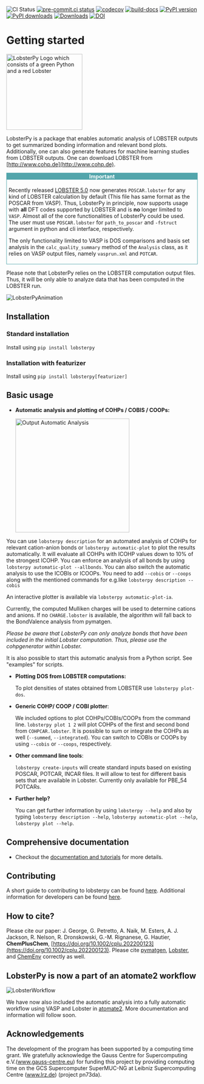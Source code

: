 ![CI Status](https://github.com/JaGeo/LobsterPy/actions/workflows/python-package.yml/badge.svg) [![pre-commit.ci status](https://results.pre-commit.ci/badge/github/JaGeo/LobsterPy/main.svg)](https://results.pre-commit.ci/latest/github/JaGeo/LobsterPy/main) [![codecov](https://codecov.io/gh/JaGeo/LobsterPy/graph/badge.svg?token=MC5BRXVEGW)](https://codecov.io/gh/JaGeo/LobsterPy) [![build-docs](https://github.com/JaGeo/LobsterPy/actions/workflows/docs.yml/badge.svg)](https://jageo.github.io/LobsterPy/) [![PyPI version](https://badge.fury.io/py/lobsterpy.svg)](https://badge.fury.io/py/lobsterpy) [![PyPI downloads](https://img.shields.io/pypi/dm/lobsterpy?style=flat&color=blue&label=pypi%20downloads)](https://pypi.org/project/lobsterpy) [![Downloads](https://pepy.tech/badge/lobsterpy)](https://pepy.tech/project/lobsterpy) [![DOI](https://zenodo.org/badge/343384088.svg)](https://zenodo.org/badge/latestdoi/343384088)

# Getting started
<img src="https://raw.githubusercontent.com/JaGeo/LobsterPy/main/LobsterPyLogo.png" alt="LobsterPy Logo which consists of a green Python and a red Lobster" width="200"/>

LobsterPy is a package that enables automatic analysis of LOBSTER outputs to get summarized bonding information and relevant bond plots. Additionally, one can also generate features for machine learning studies from LOBSTER outputs. One can download LOBSTER from [http://www.cohp.de](http://www.cohp.de).

<div style="border: 1px solid #52a5ab; padding: 5px; position: relative;">
    <div style="background-color: #52a5ab; color: #ffffff; padding: 0px; position: absolute; top: 0; left: 0; right: 0; text-align: center;">
        <strong>Important</strong>
    </div>
<br>

Recently released [LOBSTER 5.0](https://schmeling.ac.rwth-aachen.de/cohp/index.php?menuID=6) now generates `POSCAR.lobster` for any kind of LOBSTER calculation by default (This file has same format as the POSCAR from VASP). Thus, LobsterPy in principle, now supports usage with **all** DFT codes supported by LOBSTER and is **no** longer limited to `VASP`. Almost all of the core functionalities of LobsterPy could be used. The user must use `POSCAR.lobster` for `path_to_poscar` and `-fstruct` argument in python and cli interface, respectively.

The only functionality limited to VASP is DOS comparisons and basis set analysis in the `calc_quality_summary` method of the `Analysis` class, as it relies on VASP output files, namely `vasprun.xml` and `POTCAR`.
</div>

Please note that LobsterPy relies on the LOBSTER computation output files. Thus, it will be only able to analyze data that has been computed in the LOBSTER run.

![LobsterPyAnimation](https://github.com/JaGeo/LobsterPy/assets/22094846/8f06b84c-db6d-414c-8590-aa04c957c728)


## Installation
### Standard installation
Install using ``pip install lobsterpy``

### Installation with featurizer
Install using ``pip install lobsterpy[featurizer]``


## Basic usage

* **Automatic analysis and plotting of COHPs / COBIS / COOPs:**

    <img src="https://github.com/JaGeo/LobsterPy/assets/22094846/6587e752-6ea4-4358-a763-3633d5a21869" alt="Output Automatic Analysis" width="300"/>

You can use ``lobsterpy description`` for an automated analysis of COHPs for relevant cation-anion bonds or ``lobsterpy automatic-plot`` to plot the results automatically.
It will evaluate all COHPs with ICOHP values down to 10% of the strongest ICOHP.
You can enforce an analysis of all bonds by using ``lobsterpy automatic-plot --allbonds``.
You can also switch the automatic analysis to use the ICOBIs or ICOOPs. You need to add `--cobis` or `--coops` along with the mentioned commands
for e.g.like  ``lobsterpy description --cobis``

An interactive plotter is available via ``lobsterpy automatic-plot-ia``.

Currently, the computed Mulliken charges will be used to determine cations and anions. If no ``CHARGE.lobster`` is available, the algorithm will fall back to the BondValence analysis from pymatgen.

*Please be aware that LobsterPy can only analyze bonds that have been included in the initial Lobster computation. Thus, please use the cohpgenerator within Lobster.*


It is also possible to start this automatic analysis from a Python script. See "examples" for scripts.

* **Plotting DOS from LOBSTER computations:**

  To plot densities of states obtained from LOBSTER use ``lobsterpy plot-dos``.


* **Generic COHP/ COOP / COBI plotter**:

  We included options to plot COHPs/COBIs/COOPs from the command line.
``lobsterpy plot 1 2`` will plot COHPs of the first and second bond from ``COHPCAR.lobster``. It is possible to sum or integrate the COHPs as well (``--summed``, ``--integrated``). You can switch to COBIs or COOPs by using ``--cobis`` or ``--coops``, respectively.

* **Other command line tools**:

    ``lobsterpy create-inputs`` will create standard inputs based on existing POSCAR, POTCAR, INCAR files. It will allow to test for different basis sets that are available in Lobster. Currently only available for PBE_54 POTCARs.


* **Further help?**

    You can get further information by using ``lobsterpy --help`` and also by typing ``lobsterpy description --help``,
``lobsterpy automatic-plot --help``, ``lobsterpy plot --help``.

## Comprehensive documentation
* Checkout the [documentation and tutorials](https://jageo.github.io/LobsterPy/) for more details.

## Contributing
A short guide to contributing to lobsterpy can be found [here](https://jageo.github.io/LobsterPy/dev/contributing.html).
Additional information for developers can be found [here](https://jageo.github.io/LobsterPy/dev/dev_installation.html).

## How to cite?
Please cite our paper: J. George, G. Petretto, A. Naik, M. Esters, A. J. Jackson, R. Nelson, R. Dronskowski, G.-M. Rignanese, G. Hautier, **ChemPlusChem**, [https://doi.org/10.1002/cplu.202200123](https://doi.org/10.1002/cplu.202200123).
Please cite [pymatgen](https://github.com/materialsproject/pymatgen), [Lobster](https://www.cohp.de), and [ChemEnv](https://doi.org/10.1107/S2052520620007994) correctly as well.

## LobsterPy is now a part of an atomate2 workflow
![LobsterWorkflow](https://github.com/JaGeo/LobsterPy/assets/22094846/337615ac-542e-446c-bc63-fb5946b16544)

We have now also included the automatic analysis into a fully automatic workflow using VASP and Lobster in [atomate2](https://github.com/materialsproject/atomate2). More documentation and information will follow soon.


## Acknowledgements
The development of the program has been supported by a computing time grant. We gratefully acknowledge the Gauss Centre for Supercomputing e.V.(www.gauss-centre.eu) for funding this project by providing computing time on the GCS Supercomputer SuperMUC-NG at Leibniz Supercomputing Centre (www.lrz.de) (project pn73da).
